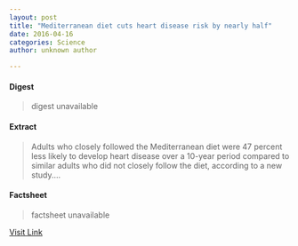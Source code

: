 ```yaml
---
layout: post
title: "Mediterranean diet cuts heart disease risk by nearly half"
date: 2016-04-16
categories: Science
author: unknown author

---
```



#### Digest
>digest unavailable

#### Extract
>Adults who closely followed the Mediterranean diet were 47 percent less likely to develop heart disease over a 10-year period compared to similar adults who did not closely follow the diet, according to a new study....

#### Factsheet
>factsheet unavailable

[Visit Link](http://feeds.sciencedaily.com/~r/sciencedaily/~3/HUXkV4SwrF0/150304190222.htm)


